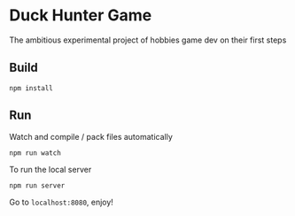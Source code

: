 Duck Hunter Game
================

The ambitious experimental project of hobbies game dev on their first steps

## Build

```
npm install
```

## Run

Watch and compile / pack files automatically

```
npm run watch 
```

To run the local server

```
npm run server
```

Go to `localhost:8080`, enjoy!
